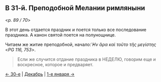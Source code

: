 ## В 31-й. Преподобной Мелании римляныни

<*p. 89 / 70*>
 
В этот день отдается праздник и поется только все последование праздника. 
А канон святой поется на полунощнице. 

Читаем же житие преподобной, начало: *̓͂Ην ἄρα καὶ τοῦτο τῆς μεγίστης* <*PG 116, 753*>. 

> Если же случится отдание праздника в НЕДЕЛЮ, говорим еще и воскресное, которое и предваряет. 

[← 30-е](12_30_MES.ru.md) | [Декабрь](README.md#31-й) | [1-е января →](../01_january/01_01_MES.ru.md)
